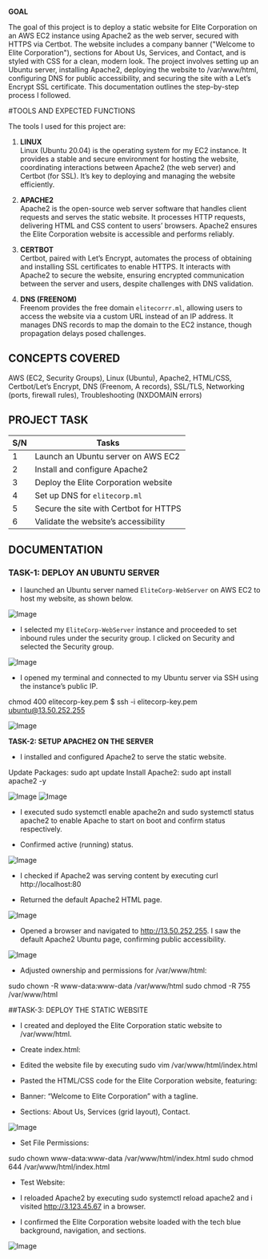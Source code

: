**GOAL**

The goal of this project is to deploy a static website for Elite Corporation on an AWS EC2 instance using Apache2 as the web server, secured with HTTPS via Certbot. The website includes a company banner ("Welcome to Elite Corporation"), sections for About Us, Services, and Contact, and is styled with CSS for a clean, modern look. The project involves setting up an Ubuntu server, installing Apache2, deploying the website to /var/www/html, configuring DNS for public accessibility, and securing the site with a Let’s Encrypt SSL certificate. This documentation outlines the step-by-step process I followed.

#TOOLS AND EXPECTED FUNCTIONS


The tools I used for this project are:

1) **LINUX**  
   Linux (Ubuntu 20.04) is the operating system for my EC2 instance. It provides a stable and secure environment for hosting the website, coordinating interactions between Apache2 (the web server) and Certbot (for SSL). It’s key to deploying and managing the website efficiently.

2) **APACHE2**  
   Apache2 is the open-source web server software that handles client requests and serves the static website. It processes HTTP requests, delivering HTML and CSS content to users’ browsers. Apache2 ensures the Elite Corporation website is accessible and performs reliably.

3) **CERTBOT**  
   Certbot, paired with Let’s Encrypt, automates the process of obtaining and installing SSL certificates to enable HTTPS. It interacts with Apache2 to secure the website, ensuring encrypted communication between the server and users, despite challenges with DNS validation.

4) **DNS (FREENOM)**  
   Freenom provides the free domain `elitecorrr.ml`, allowing users to access the website via a custom URL instead of an IP address. It manages DNS records to map the domain to the EC2 instance, though propagation delays posed challenges.

## CONCEPTS COVERED

AWS (EC2, Security Groups), Linux (Ubuntu), Apache2, HTML/CSS, Certbot/Let’s Encrypt, DNS (Freenom, A records), SSL/TLS, Networking (ports, firewall rules), Troubleshooting (NXDOMAIN errors)

## PROJECT TASK

| S/N | Tasks                                      |
|-----|--------------------------------------------|
| 1   | Launch an Ubuntu server on AWS EC2         |
| 2   | Install and configure Apache2              |
| 3   | Deploy the Elite Corporation website       |
| 4   | Set up DNS for `elitecorp.ml`             |
| 5   | Secure the site with Certbot for HTTPS     |
| 6   | Validate the website’s accessibility       |

## DOCUMENTATION

### TASK-1: DEPLOY AN UBUNTU SERVER

- I launched an Ubuntu server named `EliteCorp-WebServer` on AWS EC2 to host my website, as shown below.  

![Image](https://github.com/user-attachments/assets/04e53f87-2ea5-48a9-8dce-b7b0b3ffc44f)


- I selected my `EliteCorp-WebServer` instance and proceeded to set inbound rules under the security group. I clicked on Security and selected the Security group.  

  
![Image](https://github.com/user-attachments/assets/dd40973a-1524-4430-90e2-fd22ff605d13)



- I opened my terminal and connected to my Ubuntu server via SSH using the instance’s public IP.

chmod 400 elitecorp-key.pem
$  ssh -i elitecorp-key.pem ubuntu@13.50.252.255


![Image](https://github.com/user-attachments/assets/d587237b-01f0-4a67-a888-e634ed7d17fe)



**TASK-2: SETUP APACHE2 ON THE SERVER**

- I installed and configured Apache2 to serve the static website.

Update Packages: sudo apt update 
Install Apache2: sudo apt install apache2 -y
 
![Image](https://github.com/user-attachments/assets/c3bc5855-6c62-4f70-bb5d-4bcd0488a2d9)
![Image](https://github.com/user-attachments/assets/aa02bb6c-91a6-4a75-be05-872bddbd3335)


- I executed sudo systemctl enable apache2n and sudo systemctl status apache2 to enable Apache to start on boot and confirm status respectively.

- Confirmed active (running) status.

![Image](https://github.com/user-attachments/assets/5ed3a931-9dc5-49d0-bda1-c848861d28cd)



- I checked if Apache2 was serving content by executing curl http://localhost:80

- Returned the default Apache2 HTML page.

![Image](https://github.com/user-attachments/assets/4b73b5b1-ec61-4906-9a59-7e362a2900cb)



- Opened a browser and navigated to http://13.50.252.255. I saw the default Apache2 Ubuntu page, confirming public accessibility.

![Image](https://github.com/user-attachments/assets/fec757eb-0d85-4e7f-a816-46579f6fdf79)


- Adjusted ownership and permissions for /var/www/html: 

sudo chown -R www-data:www-data /var/www/html
sudo chmod -R 755 /var/www/html


##TASK-3: DEPLOY THE STATIC WEBSITE

- I created and deployed the Elite Corporation static website to /var/www/html.

- Create index.html:

- Edited the website file by executing sudo vim /var/www/html/index.html

- Pasted the HTML/CSS code for the Elite Corporation website, featuring:

- Banner: “Welcome to Elite Corporation” with a tagline.

- Sections: About Us, Services (grid layout), Contact.

![Image](https://github.com/user-attachments/assets/3208e3d9-baea-4208-9ee8-10bd5d5c6acc)



- Set File Permissions:

sudo chown www-data:www-data /var/www/html/index.html
sudo chmod 644 /var/www/html/index.html

- Test Website:

- I reloaded Apache2 by executing sudo systemctl reload apache2 and i visited http://3.123.45.67 in a browser.

- I confirmed the Elite Corporation website loaded with the tech blue background, navigation, and sections.

![Image](https://github.com/user-attachments/assets/9b1cbf81-9047-4e07-9e95-9596b035488a)



